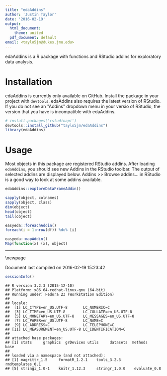 ```yaml
---
title: "edaAddins"
author: 'Justin Taylor'
date: '2016-02-19'
output:
  html_document:
    theme: united
  pdf_document: default
email: <taylo5jm@dukes.jmu.edu>
---
```




edaAddins is a R package with functions and RStudio addins for exploratory data analysis. 

# Installation

edaAddins is currently only available on GitHub. Install the package in your project with `devtools`. edaAddins also requires the latest version of RStudio. If you do not see an "Addins" dropdown menu in your versio of RStudio, the version that you have is incompatible with edaAddins.


```r
# install.packages('rstudioapi')
devtools::install_github("taylo5jm/edaAddins")
library(edaAddins)
```

# Usage

Most objects in this package are registered RStudio addins. After loading `edaAddins`, you should see new Addins in the RStudio toolbar. The output of selected addins are displayed below. Addins >> Browse addins... in RStudio is a good way to look at some addins available.



```r
edaAddins::exploreDataFrameAddin()
```


```r
sapply(object, colnames)
sapply(object, class)
dim(object)
head(object)
tail(object)
```


```r
easyeda::foreachAddin()
foreach(i = 1:nrow(df)) %do% [i]
```


```r
easyeda::mapAddin()
Map(function(x) (x), object)
```









------------------------------------------  

\newpage  


Document last compiled on 2016-02-19 15:23:42

```r
sessionInfo()
```

```
## R version 3.2.3 (2015-12-10)
## Platform: x86_64-redhat-linux-gnu (64-bit)
## Running under: Fedora 23 (Workstation Edition)
## 
## locale:
##  [1] LC_CTYPE=en_US.UTF-8       LC_NUMERIC=C              
##  [3] LC_TIME=en_US.UTF-8        LC_COLLATE=en_US.UTF-8    
##  [5] LC_MONETARY=en_US.UTF-8    LC_MESSAGES=en_US.UTF-8   
##  [7] LC_PAPER=en_US.UTF-8       LC_NAME=C                 
##  [9] LC_ADDRESS=C               LC_TELEPHONE=C            
## [11] LC_MEASUREMENT=en_US.UTF-8 LC_IDENTIFICATION=C       
## 
## attached base packages:
## [1] stats     graphics  grDevices utils     datasets  methods   base     
## 
## loaded via a namespace (and not attached):
## [1] magrittr_1.5     formatR_1.2.1    tools_3.2.3      rmdtemplates_0.1
## [5] stringi_1.0-1    knitr_1.12.3     stringr_1.0.0    evaluate_0.8
```


